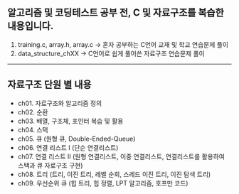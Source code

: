 ## 알고리즘 및 코딩테스트 공부 전, C 및 자료구조를 복습한 내용입니다.

1. training.c, array.h, array.c -> 혼자 공부하는 C언어 교재 및 학교 연습문제 풀이   
2. data_structure_chXX -> C언어로 쉽게 풀어쓴 자료구조 연습문제 풀이   
---

## 자료구조 단원 별 내용

- ch01. 자료구조와 알고리즘 정의   
- ch02. 순환   
- ch03. 배열, 구조체, 포인터 복습 및 활용   
- ch04. 스택   
- ch05. 큐 (원형 큐, Double-Ended-Queue)   
- ch06. 연결 리스트 I (단순 연결리스트)   
- ch07. 연결 리스트 II (원형 연결리스트, 이중 연결리스트, 연결리스트를 활용하여 스택과 큐 자료구조 구현)   
- ch08. 트리 (트리, 이진 트리, 레벨 순회, 스레드 이진 트리, 이진 탐색 트리)
- ch09. 우선순위 큐 (힙 트리, 힙 정렬, LPT 알고리즘, 호프만 코드)

